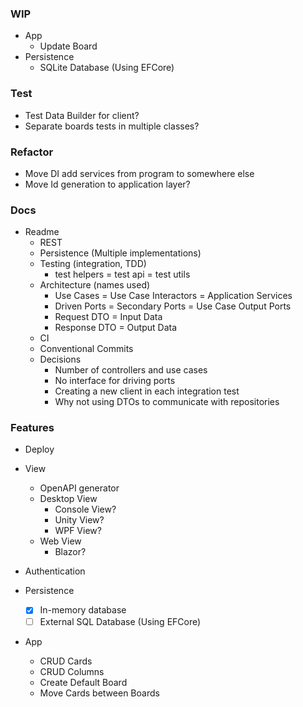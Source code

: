 ### WIP
- App
  - Update Board
- Persistence
  - SQLite Database (Using EFCore)
  
### Test
- Test Data Builder for client?
- Separate boards tests in multiple classes?

### Refactor
- Move DI add services from program to somewhere else
- Move Id generation to application layer?

### Docs
- Readme
  - REST
  - Persistence (Multiple implementations)
  - Testing (integration, TDD)
    - test helpers = test api = test utils
  - Architecture (names used)
    - Use Cases = Use Case Interactors = Application Services 
    - Driven Ports = Secondary Ports = Use Case Output Ports
    - Request DTO = Input Data
    - Response DTO = Output Data
  - CI
  - Conventional Commits
  - Decisions 
    - Number of controllers and use cases
    - No interface for driving ports
    - Creating a new client in each integration test
    - Why not using DTOs to communicate with repositories

### Features
- Deploy
- View
  - OpenAPI generator
  - Desktop View
    - Console View? 
    - Unity View? 
    - WPF View?
  - Web View
    - Blazor?

- Authentication
- Persistence
  - [x] In-memory database
  - [ ] External SQL Database (Using EFCore)

- App
  - CRUD Cards
  - CRUD Columns
  - Create Default Board
  - Move Cards between Boards

